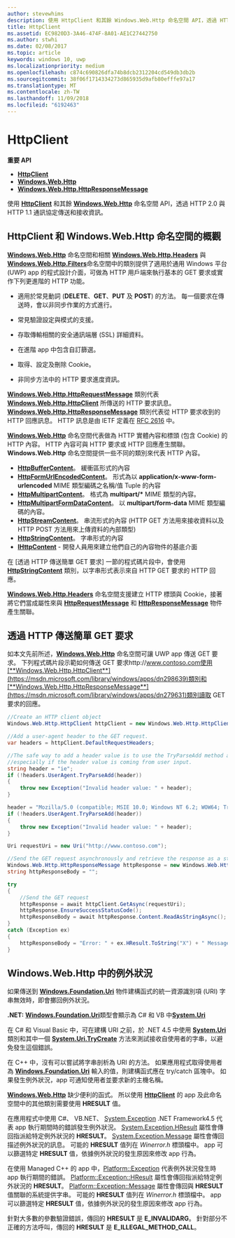 ```yaml
---
author: stevewhims
description: 使用 HttpClient 和其餘 Windows.Web.Http 命名空間 API，透過 HTTP 2.0 與 HTTP 1.1 通訊協定傳送和接收資訊。
title: HttpClient
ms.assetid: EC9820D3-3A46-474F-8A01-AE1C27442750
ms.author: stwhi
ms.date: 02/08/2017
ms.topic: article
keywords: windows 10, uwp
ms.localizationpriority: medium
ms.openlocfilehash: c874c690826dfa74b8dcb2312204cd549db3db2b
ms.sourcegitcommit: 38f06f1714334273d865935d9afb80efffe97a17
ms.translationtype: MT
ms.contentlocale: zh-TW
ms.lasthandoff: 11/09/2018
ms.locfileid: "6192463"
---
```

# <a name="httpclient"></a>HttpClient


**重要 API**

-   [**HttpClient**](https://msdn.microsoft.com/library/windows/apps/dn298639)
-   [**Windows.Web.Http**](https://msdn.microsoft.com/library/windows/apps/dn279692)
-   [**Windows.Web.Http.HttpResponseMessage**](https://msdn.microsoft.com/library/windows/apps/dn279631)

使用 [**HttpClient**](https://msdn.microsoft.com/library/windows/apps/dn298639) 和其餘 [**Windows.Web.Http**](https://msdn.microsoft.com/library/windows/apps/dn279692) 命名空間 API，透過 HTTP 2.0 與 HTTP 1.1 通訊協定傳送和接收資訊。

## <a name="overview-of-httpclient-and-the-windowswebhttp-namespace"></a>HttpClient 和 Windows.Web.Http 命名空間的概觀

[**Windows.Web.Http**](https://msdn.microsoft.com/library/windows/apps/dn279692) 命名空間和相關 [**Windows.Web.Http.Headers**](https://msdn.microsoft.com/library/windows/apps/dn252713) 與 [**Windows.Web.Http.Filters**](https://msdn.microsoft.com/library/windows/apps/dn298623)命名空間中的類別提供了適用於通用 Windows 平台 (UWP) app 的程式設計介面，可做為 HTTP 用戶端來執行基本的 GET 要求或實作下列更進階的 HTTP 功能。

-   適用於常見動詞 (**DELETE**、**GET**、**PUT** 及 **POST**) 的方法。 每一個要求在傳送時，會以非同步作業的方式進行。

-   常見驗證設定與模式的支援。

-   存取傳輸相關的安全通訊端層 (SSL) 詳細資料。

-   在進階 app 中包含自訂篩選。

-   取得、設定及刪除 Cookie。

-   非同步方法中的 HTTP 要求進度資訊。

[**Windows.Web.Http.HttpRequestMessage**](https://msdn.microsoft.com/library/windows/apps/dn279617) 類別代表 [**Windows.Web.Http.HttpClient**](https://msdn.microsoft.com/library/windows/apps/dn298639) 所傳送的 HTTP 要求訊息。 [**Windows.Web.Http.HttpResponseMessage**](https://msdn.microsoft.com/library/windows/apps/dn279631) 類別代表從 HTTP 要求收到的 HTTP 回應訊息。 HTTP 訊息是由 IETF 定義在 [RFC 2616](http://go.microsoft.com/fwlink/p/?linkid=241642) 中。

[**Windows.Web.Http**](https://msdn.microsoft.com/library/windows/apps/dn279692) 命名空間代表做為 HTTP 實體內容和標頭 (包含 Cookie) 的 HTTP 內容。 HTTP 內容可與 HTTP 要求或 HTTP 回應產生關聯。 **Windows.Web.Http** 命名空間提供一些不同的類別來代表 HTTP 內容。

-   [**HttpBufferContent**](https://msdn.microsoft.com/library/windows/apps/dn298625)。 緩衝區形式的內容
-   [**HttpFormUrlEncodedContent**](https://msdn.microsoft.com/library/windows/apps/dn298685)。 形式為以 **application/x-www-form-urlencoded** MIME 類型編碼之名稱/值 Tuple 的內容
-   [**HttpMultipartContent**](https://msdn.microsoft.com/library/windows/apps/dn298708)。 格式為 **multipart/\*** MIME 類型的內容。
-   [**HttpMultipartFormDataContent**](https://msdn.microsoft.com/library/windows/apps/dn279596)。 以 **multipart/form-data** MIME 類型編碼的內容。
-   [**HttpStreamContent**](https://msdn.microsoft.com/library/windows/apps/dn279649)。 串流形式的內容 (HTTP GET 方法用來接收資料以及 HTTP POST 方法用來上傳資料的內部類型)
-   [**HttpStringContent**](https://msdn.microsoft.com/library/windows/apps/dn279661)。 字串形式的內容
-   [**IHttpContent**](https://msdn.microsoft.com/library/windows/apps/dn279684) - 開發人員用來建立他們自己的內容物件的基底介面

在 [透過 HTTP 傳送簡單 GET 要求] 一節的程式碼片段中，會使用 [**HttpStringContent**](https://msdn.microsoft.com/library/windows/apps/dn279661) 類別，以字串形式表示來自 HTTP GET 要求的 HTTP 回應。

[**Windows.Web.Http.Headers**](https://msdn.microsoft.com/library/windows/apps/dn252713) 命名空間支援建立 HTTP 標頭與 Cookie，接著將它們當成屬性來與 [**HttpRequestMessage**](https://msdn.microsoft.com/library/windows/apps/dn279617) 和 [**HttpResponseMessage**](https://msdn.microsoft.com/library/windows/apps/dn279631) 物件產生關聯。

## <a name="send-a-simple-get-request-over-http"></a>透過 HTTP 傳送簡單 GET 要求

如本文先前所述，[**Windows.Web.Http**](https://msdn.microsoft.com/library/windows/apps/dn279692) 命名空間可讓 UWP app 傳送 GET 要求。 下列程式碼片段示範如何傳送 GET 要求http://www.contoso.com使用[**Windows.Web.Http.HttpClient**](https://msdn.microsoft.com/library/windows/apps/dn298639)類別和[**Windows.Web.Http.HttpResponseMessage**](https://msdn.microsoft.com/library/windows/apps/dn279631)類別讀取 GET 要求的回應。

```csharp
//Create an HTTP client object
Windows.Web.Http.HttpClient httpClient = new Windows.Web.Http.HttpClient();

//Add a user-agent header to the GET request. 
var headers = httpClient.DefaultRequestHeaders;

//The safe way to add a header value is to use the TryParseAdd method and verify the return value is true,
//especially if the header value is coming from user input.
string header = "ie";
if (!headers.UserAgent.TryParseAdd(header))
{
    throw new Exception("Invalid header value: " + header);
}

header = "Mozilla/5.0 (compatible; MSIE 10.0; Windows NT 6.2; WOW64; Trident/6.0)";
if (!headers.UserAgent.TryParseAdd(header))
{
    throw new Exception("Invalid header value: " + header);
}

Uri requestUri = new Uri("http://www.contoso.com");

//Send the GET request asynchronously and retrieve the response as a string.
Windows.Web.Http.HttpResponseMessage httpResponse = new Windows.Web.Http.HttpResponseMessage();
string httpResponseBody = "";

try
{
    //Send the GET request
    httpResponse = await httpClient.GetAsync(requestUri);
    httpResponse.EnsureSuccessStatusCode();
    httpResponseBody = await httpResponse.Content.ReadAsStringAsync();
}
catch (Exception ex)
{
    httpResponseBody = "Error: " + ex.HResult.ToString("X") + " Message: " + ex.Message;
}
```

## <a name="exceptions-in-windowswebhttp"></a>Windows.Web.Http 中的例外狀況

如果傳送到 [**Windows.Foundation.Uri**](https://msdn.microsoft.com/library/windows/apps/br225998) 物件建構函式的統一資源識別項 (URI) 字串無效時，即會擲回例外狀況。

**.NET:** [**Windows.Foundation.Uri**](https://msdn.microsoft.com/library/windows/apps/br225998)類型會顯示為 C# 和 VB 中[**System.Uri**](https://msdn.microsoft.com/library/windows/apps/xaml/system.uri.aspx)

在 C# 和 Visual Basic 中，可在建構 URI 之前，於 .NET 4.5 中使用 [**System.Uri**](https://msdn.microsoft.com/library/windows/apps/xaml/system.uri.aspx) 類別和其中一個 [**System.Uri.TryCreate**](https://msdn.microsoft.com/library/windows/apps/xaml/system.uri.trycreate.aspx) 方法來測試接收自使用者的字串，以避免發生這個錯誤。

在 C++ 中，沒有可以嘗試將字串剖析為 URI 的方法。 如果應用程式取得使用者為 [**Windows.Foundation.Uri**](https://msdn.microsoft.com/library/windows/apps/br225998) 輸入的值，則建構函式應在 try/catch 區塊中。 如果發生例外狀況，app 可通知使用者並要求新的主機名稱。

[**Windows.Web.Http**](https://msdn.microsoft.com/library/windows/apps/dn279692) 缺少便利的函式。 所以使用 [**HttpClient**](https://msdn.microsoft.com/library/windows/apps/dn298639) 的 app 及此命名空間中的其他類別需要使用 **HRESULT** 值。

在應用程式中使用 C#、 VB.NET、 [System.Exception](http://msdn.microsoft.com/library/system.exception.aspx) .NET Framework4.5 代表 app 執行期間時的錯誤發生例外狀況。 [System.Exception.HResult](http://msdn.microsoft.com/library/system.exception.hresult.aspx) 屬性會傳回指派給特定例外狀況的 **HRESULT**。 [System.Exception.Message](http://msdn.microsoft.com/library/system.exception.message.aspx) 屬性會傳回描述例外狀況的訊息。 可能的 **HRESULT** 值列在 *Winerror.h* 標頭檔中。 app 可以篩選特定 **HRESULT** 值，依據例外狀況的發生原因來修改 app 行為。

在使用 Managed C++ 的 app 中，[Platform::Exception](http://msdn.microsoft.com/library/windows/apps/hh755825.aspx) 代表例外狀況發生時 app 執行期間的錯誤。 [Platform::Exception::HResult](http://msdn.microsoft.com/library/windows/apps/hh763371.aspx) 屬性會傳回指派給特定例外狀況的 **HRESULT**。 [Platform::Exception::Message](http://msdn.microsoft.com/library/windows/apps/hh763375.aspx) 屬性會傳回與 **HRESULT** 值關聯的系統提供字串。 可能的 **HRESULT** 值列在 *Winerror.h* 標頭檔中。 app 可以篩選特定 **HRESULT** 值，依據例外狀況的發生原因來修改 app 行為。

針對大多數的參數驗證錯誤，傳回的 **HRESULT** 是 **E\_INVALIDARG**。 針對部分不正確的方法呼叫，傳回的 **HRESULT** 是 **E\_ILLEGAL\_METHOD\_CALL**。

